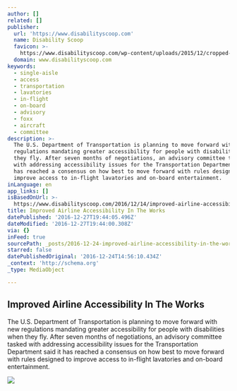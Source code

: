 ```yaml
---
author: []
related: []
publisher:
  url: 'https://www.disabilityscoop.com'
  name: Disability Scoop
  favicon: >-
    https://www.disabilityscoop.com/wp-content/uploads/2015/12/cropped-favicon-192x192.png
  domain: www.disabilityscoop.com
keywords:
  - single-aisle
  - access
  - transportation
  - lavatories
  - in-flight
  - on-board
  - advisory
  - foxx
  - aircraft
  - committee
description: >-
  The U.S. Department of Transportation is planning to move forward with new
  regulations mandating greater accessibility for people with disabilities when
  they fly. After seven months of negotiations, an advisory committee tasked
  with addressing accessibility issues for the Transportation Department said it
  has reached a consensus on how best to move forward with rules designed to
  improve access to in-flight lavatories and on-board entertainment.
inLanguage: en
app_links: []
isBasedOnUrl: >-
  https://www.disabilityscoop.com/2016/12/14/improved-airline-accessibility/23130/
title: Improved Airline Accessibility In The Works
datePublished: '2016-12-27T19:44:05.496Z'
dateModified: '2016-12-27T19:44:00.308Z'
via: {}
inFeed: true
sourcePath: _posts/2016-12-24-improved-airline-accessibility-in-the-works.md
starred: false
datePublishedOriginal: '2016-12-24T14:56:10.434Z'
_context: 'http://schema.org'
_type: MediaObject

---
```

<article style=""><h1>Improved Airline Accessibility In The Works</h1><p>The U.S. Department of Transportation is planning to move forward with new regulations mandating greater accessibility for people with disabilities when they fly. After seven months of negotiations, an advisory committee tasked with addressing accessibility issues for the Transportation Department said it has reached a consensus on how best to move forward with rules designed to improve access to in-flight lavatories and on-board entertainment.</p><img src="https://www.disabilityscoop.com/wp-content/uploads/2015/08/ds150831_airlines_b.jpg" /></article>